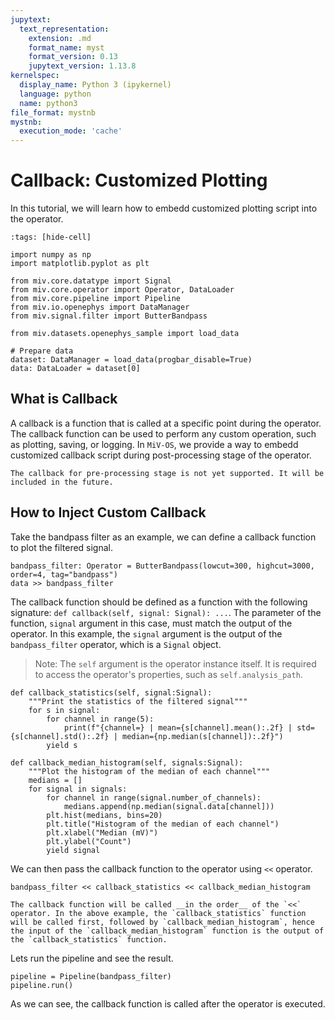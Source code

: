 ```yaml
---
jupytext:
  text_representation:
    extension: .md
    format_name: myst
    format_version: 0.13
    jupytext_version: 1.13.8
kernelspec:
  display_name: Python 3 (ipykernel)
  language: python
  name: python3
file_format: mystnb
mystnb:
  execution_mode: 'cache'
---
```


# Callback: Customized Plotting

In this tutorial, we will learn how to embedd customized plotting script into the operator.

```{code-cell} ipython3
:tags: [hide-cell]

import numpy as np
import matplotlib.pyplot as plt

from miv.core.datatype import Signal
from miv.core.operator import Operator, DataLoader
from miv.core.pipeline import Pipeline
from miv.io.openephys import DataManager
from miv.signal.filter import ButterBandpass

from miv.datasets.openephys_sample import load_data

# Prepare data
dataset: DataManager = load_data(progbar_disable=True)
data: DataLoader = dataset[0]
```

## What is Callback

A callback is a function that is called at a specific point during the operator.
The callback function can be used to perform any custom operation, such as plotting, saving, or logging.
In `MiV-OS`, we provide a way to embedd customized callback script during post-processing stage of the operator.

```{note}
The callback for pre-processing stage is not yet supported. It will be included in the future.
```

## How to Inject Custom Callback

Take the bandpass filter as an example, we can define a callback function to plot the filtered signal.

```{code-cell} ipython3
bandpass_filter: Operator = ButterBandpass(lowcut=300, highcut=3000, order=4, tag="bandpass")
data >> bandpass_filter
```

The callback function should be defined as a function with the following signature: `def callback(self, signal: Signal): ...`.
The parameter of the function, `signal` argument in this case, must match the output of the operator.
In this example, the `signal` argument is the output of the `bandpass_filter` operator, which is a `Signal` object.

> Note: The `self` argument is the operator instance itself. It is required to access the operator's properties, such as `self.analysis_path`.

```{code-cell} ipython3
def callback_statistics(self, signal:Signal):
    """Print the statistics of the filtered signal"""
    for s in signal:
        for channel in range(5):
            print(f"{channel=} | mean={s[channel].mean():.2f} | std={s[channel].std():.2f} | median={np.median(s[channel]):.2f}")
        yield s

def callback_median_histogram(self, signals:Signal):
    """Plot the histogram of the median of each channel"""
    medians = []
    for signal in signals:
        for channel in range(signal.number_of_channels):
            medians.append(np.median(signal.data[channel]))
        plt.hist(medians, bins=20)
        plt.title("Histogram of the median of each channel")
        plt.xlabel("Median (mV)")
        plt.ylabel("Count")
        yield signal
```

We can then pass the callback function to the operator using `<<` operator.

```{code-cell} ipython3
bandpass_filter << callback_statistics << callback_median_histogram
```

```{note}
The callback function will be called __in the order__ of the `<<` operator. In the above example, the `callback_statistics` function will be called first, followed by `callback_median_histogram`, hence the input of the `callback_median_histogram` function is the output of the `callback_statistics` function.
```

Lets run the pipeline and see the result.

```{code-cell} ipython3
pipeline = Pipeline(bandpass_filter)
pipeline.run()
```

As we can see, the callback function is called after the operator is executed.
